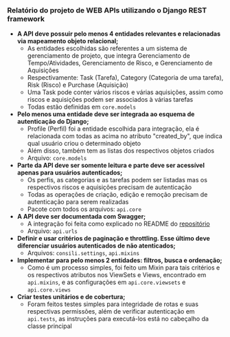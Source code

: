 ### Relatório do projeto de WEB APIs utilizando o Django REST framework

* **A API deve possuir pelo menos 4 entidades relevantes e relacionadas via
mapeamento objeto relacional;**
    * As entidades escolhidas são referentes a um sistema de gerenciamento de projeto, que integra Gerenciamento de Tempo/Atividades, Gerenciamento de Risco, e Gerenciamento de Aquisições
    * Respectivamente: Task (Tarefa), Category (Categoria de uma tarefa), Risk (Risco) e Purchase (Aquisição)
    * Uma Task pode conter vários riscos e várias aquisições, assim como riscos e aquisições podem ser associados à várias tarefas
    * Todas estão definidas em ```core.models```
* **Pelo menos uma entidade deve ser integrada ao esquema de autenticação do
Django;**
    * Profile (Perfil) foi a entidade escolhida para integração, ela é relacionada com todas as acima no atributo "created_by", que indica qual usuário criou o determinado objeto
    * Além disso, também tem as listas dos respectivos objetos criados
    * Arquivo: ```core.models```
* **Parte da API deve ser somente leitura e parte deve ser acessível apenas para
usuários autenticados;**
    * Os perfis, as categorias e as tarefas podem ser listadas mas os respectivos riscos e aquisições precisam de autenticação
    * Todas as operações de criação, edição e remoção precisam de autenticação para serem realizadas
    * Pacote com todos os arquivos: ```api.core```
* **A API deve ser documentada com Swagger;**
    * A integração foi feita como explicado no README do [repositório](https://github.com/marcgibbons/django-rest-swagger)
    * Arquivo: ```api.urls```
* **Definir e usar critérios de paginação e throttling. Esse último deve diferenciar
usuários autenticados de não atenticados;**
    * Arquivos: ```consili.settings```, ```api.mixins```
* **Implementar para pelo menos 2 entidades: filtros, busca e ordenação;**
    * Como é um processo simples, foi feito um Mixin para tais critérios e os respectivos atributos nos ViewSets e Views, encontrado em ```api.mixins```, e as configurações em ```api.core.viewsets``` e ```api.core.views```
* **Criar testes unitários e de cobertura;**
    * Foram feitos testes simples para integridade de rotas e suas respectivas permissões, além de verificar autenticação em ```api.tests```, as instruções para executá-los está no cabeçalho da classe principal
